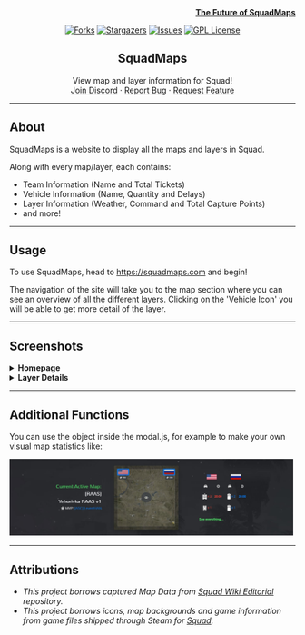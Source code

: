 <div align="right">
    <strong><a href="https://github.com/mahtoid/SquadMaps/issues/34">The Future of SquadMaps</a></strong>
</div>

<div align="center">

[![Forks][forks-shield]][forks-url]
[![Stargazers][stars-shield]][stars-url]
[![Issues][issues-shield]][issues-url]
[![GPL License][license-shield]][license-url]


  <h2>SquadMaps</h2>

  <p>
    View map and layer information for Squad!
    <br />
    <a href="https://discord.gg/mq3hYaJSfa">Join Discord</a>
    ·
    <a href="https://github.com/mahtoid/SquadMaps/issues/new?assignees=&labels=bug&template=bug-report.yml">Report Bug</a>
    ·
    <a href="https://github.com/mahtoid/SquadMaps/issues/new?assignees=&labels=enhancement&template=feature-request.yml">Request Feature</a>
  </p>
</div>


---
## About
SquadMaps is a website to display all the maps and layers in Squad. 

Along with every map/layer, each contains:
 - Team Information (Name and Total Tickets)
 - Vehicle Information (Name, Quantity and Delays)
 - Layer Information (Weather, Command and Total Capture Points)
 - and more!

---
## Usage
To use SquadMaps, head to https://squadmaps.com and begin! 

The navigation of the site will take you to the map section where you can see an overview of all the different layers. Clicking on the 'Vehicle Icon' you will be able to get more detail of the layer.

---
## Screenshots

<details><summary><b>Homepage</b></summary>
<img src="https://raw.githubusercontent.com/mahtoid/SquadMaps/master/img/screenshots/squadmaps_homepage.png">
</details>
<details><summary><b>Layer Details</b></summary>
    <img src="https://raw.githubusercontent.com/mahtoid/SquadMaps/master/img/screenshots/squadmaps_details.png">
</details>

---
## Additional Functions
You can use the object inside the modal.js, for example to make your own visual map statistics like:

<img src="img/screenshots/example_1.jpg" alt="Logo" width="500"/>

---
## Attributions

- *This project borrows captured Map Data from [Squad Wiki Editorial](https://github.com/Squad-Wiki-Editorial/squad-wiki-pipeline-map-data) repository.*
- *This project borrows icons, map backgrounds and game information from game files shipped through Steam for [Squad](https://joinsquad.com).*

<!-- LINK DUMP -->
[language-dom]: https://img.shields.io/github/languages/top/mahtoid/SquadMaps?style=for-the-badge
[forks-shield]: https://img.shields.io/github/forks/mahtoid/SquadMaps?style=for-the-badge
[forks-url]: https://github.com/mahtoid/SquadMaps/
[stars-shield]: https://img.shields.io/github/stars/mahtoid/SquadMaps?style=for-the-badge
[stars-url]: https://github.com/mahtoid/SquadMaps/stargazers
[issues-shield]: https://img.shields.io/github/issues/mahtoid/SquadMaps?style=for-the-badge
[issues-url]: https://github.com/mahtoid/SquadMaps/issues
[license-shield]: https://img.shields.io/github/license/mahtoid/SquadMaps?style=for-the-badge
[license-url]: https://github.com/mahtoid/SquadMaps/blob/master/LICENSE
[github-url]: https://github.com/mahtoid/SquadMaps/